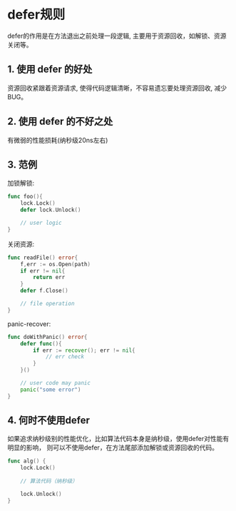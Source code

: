 # defer规则

defer的作用是在方法退出之前处理一段逻辑, 主要用于资源回收，如解锁、资源关闭等。

## 1. 使用 defer 的好处
资源回收紧跟着资源请求, 使得代码逻辑清晰，不容易遗忘要处理资源回收, 减少BUG。

## 2. 使用 defer 的不好之处

有微弱的性能损耗(纳秒级20ns左右)

## 3. 范例

加锁解锁:
```go
func foo(){
    lock.Lock()
    defer lock.Unlock()

    // user logic
}
```

关闭资源:
```go
func readFile() error{
    f,err := os.Open(path)
    if err != nil{
        return err
    }
    defer f.Close()

    // file operation
}
```


panic-recover:
```go
func doWithPanic() error{
    defer func(){
        if err := recover(); err != nil{
            // err check
        }       
    }()

    // user code may panic
    panic("some error")
}
```

## 4. 何时不使用defer
如果追求纳秒级别的性能优化，比如算法代码本身是纳秒级，使用defer对性能有明显的影响，
则可以不使用defer，在方法尾部添加解锁或资源回收的代码。

```go
func alg() {
    lock.Lock()
    
    // 算法代码（纳秒级）

    lock.Unlock()
}
```